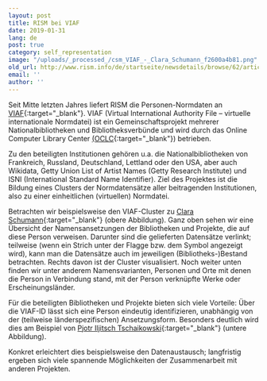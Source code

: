 ```yaml
---
layout: post
title: RISM bei VIAF
date: 2019-01-31
lang: de
post: true
category: self_representation
image: "/uploads/_processed_/csm_VIAF_-_Clara_Schumann_f2600a4b81.png"
old_url: http://www.rism.info/de/startseite/newsdetails/browse/62/article/64/rism-in-viaf.html
email: ''
author: ''
---
```



Seit Mitte letzten Jahres liefert RISM die Personen-Normdaten an [VIAF](http://viaf.org/){:target="_blank"}. VIAF (Virtual International Authority File – virtuelle internationale Normdatei) ist ein Gemeinschaftsprojekt mehrerer Nationalbibliotheken und Bibliotheksverbünde und wird durch das Online Computer Library Center [(OCLC](https://www.oclc.org/){:target="_blank"}) betrieben.

Zu den beteiligten Institutionen gehören u.a. die Nationalbibliotheken von Frankreich, Russland, Deutschland, Lettland oder den USA, aber auch Wikidata, Getty Union List of Artist Names (Getty Research Institute) und ISNI (International Standard Name Identifier). Ziel des Projektes ist die Bildung eines Clusters der Normdatensätze aller beitragenden Institutionen, also zu einer einheitlichen (virtuellen) Normdatei.

Betrachten wir beispielsweise den VIAF-Cluster zu [Clara Schumann](http://viaf.org/viaf/44499359){:target="_blank"} (obere Abbildung). Ganz oben sehen wir eine Übersicht der Namensansetzungen der Bibliotheken und Projekte, die auf diese Person verweisen. Darunter sind die gelieferten Datensätze verlinkt; teilweise (wenn ein Strich unter der Flagge bzw. dem Symbol angezeigt wird), kann man die Datensätze auch im jeweiligen (Bibliotheks-)Bestand betrachten. Rechts davon ist der Cluster visualisiert. Noch weiter unten finden wir unter anderem Namensvarianten, Personen und Orte mit denen die Person in Verbindung stand, mit der Person verknüpfte Werke oder Erscheinungsländer.

Für die beteiligten Bibliotheken und Projekte bieten sich viele Vorteile: Über die VIAF-ID lässt sich eine Person eindeutig identifizieren, unabhängig von der (teilweise länderspezifischen) Ansetzungsform. Besonders deutlich wird dies am Beispiel von [Pjotr Iljitsch Tschaikowski](http://viaf.org/viaf/99258155){:target="_blank"} (untere Abbildung).

Konkret erleichtert dies beispielsweise den Datenaustausch; langfristig ergeben sich viele spannende Möglichkeiten der Zusammenarbeit mit anderen Projekten.



<script type="text/javascript">var switchTo5x=true;</script><script type="text/javascript" src="http://w.sharethis.com/button/buttons.js"></script><script type="text/javascript">stLight.options({publisher: "9b601438-1ce1-49d8-bfd7-9cff5df54c17", doNotHash: false, doNotCopy: false, hashAddressBar: false});</script>